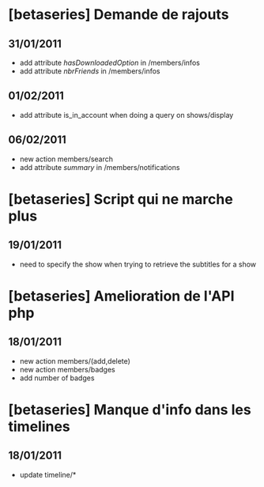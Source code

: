 [betaseries] Demande de rajouts
===============================

31/01/2011
----------

- add attribute _hasDownloadedOption_ in /members/infos
- add attribute _nbrFriends_ in /members/infos

01/02/2011
----------
- add attribute is_in_account when doing a query on shows/display

06/02/2011
----------
- new action members/search
- add attribute _summary_ in /members/notifications

[betaseries] Script qui ne marche plus
======================================

19/01/2011
----------
- need to specify the show when trying to retrieve the subtitles for a show

[betaseries] Amelioration de l'API php
=================================================

18/01/2011
----------
- new action members/(add,delete)
- new action members/badges
- add number of badges

[betaseries] Manque d'info dans les timelines
=============================================

18/01/2011
----------
- update timeline/\*


